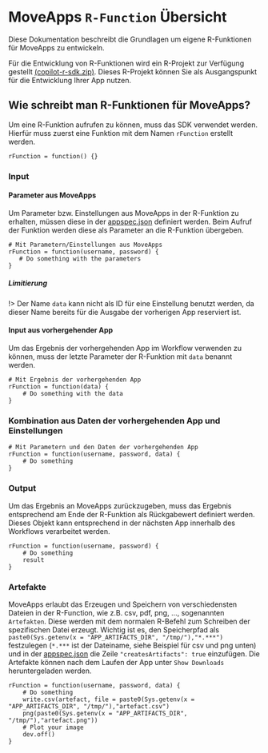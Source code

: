 # MoveApps `R-Function` Übersicht
Diese Dokumentation beschreibt die Grundlagen um eigene R-Funktionen für MoveApps zu entwickeln.

Für die Entwicklung von R-Funktionen wird ein R-Projekt zur Verfügung
gestellt [(copilot-r-sdk.zip)](https://moveapps.org/documentation/copilot-r-sdk.zip ':ignore'). Dieses R-Projekt können
Sie als Ausgangspunkt für die Entwicklung Ihrer App nutzen.

## Wie schreibt man R-Funktionen für MoveApps?
Um eine R-Funktion aufrufen zu können, muss das SDK verwendet werden. 
Hierfür muss zuerst eine Funktion mit dem Namen `rFunction` erstellt werden.
```
rFunction = function() {}
```

### Input

#### Parameter aus MoveApps
Um Parameter bzw. Einstellungen aus MoveApps in der R-Funktion zu erhalten, müssen diese in der [appspec.json](de/appspec.md) definiert werden. Beim Aufruf der Funktion werden diese als Parameter an die R-Funktion übergeben.
```
# Mit Parametern/Einstellungen aus MoveApps 
rFunction = function(username, password) {
   # Do something with the parameters
}
```

##### Limitierung
!> Der Name `data` kann nicht als ID für eine Einstellung benutzt werden, da dieser Name bereits für die Ausgabe der vorherigen App reserviert ist.


#### Input aus vorhergehender App
Um das Ergebnis der vorhergehenden App im Workflow verwenden zu können, muss der letzte Parameter der R-Funktion mit `data` benannt werden.
```
# Mit Ergebnis der vorhergehenden App
rFunction = function(data) {
    # Do something with the data
}
```

### Kombination aus Daten der vorhergehenden App und Einstellungen
```
# Mit Parametern und den Daten der vorhergehenden App
rFunction = function(username, password, data) {
    # Do something
}
```

### Output
Um das Ergebnis an MoveApps zurückzugeben, muss das Ergebnis entsprechend am Ende der R-Funktion als Rückgabewert definiert werden.
Dieses Objekt kann entsprechend in der nächsten App innerhalb des Workflows verarbeitet werden. 
```
rFunction = function(username, password) {
    # Do something
    result
}
```

### Artefakte
MoveApps erlaubt das Erzeugen und Speichern von verschiedensten Dateien in der R-Function, wie z.B. csv, pdf, png, ..., sogenannten `Artefakten`. Diese werden mit dem normalen R-Befehl zum Schreiben der spezifischen Datei erzeugt. Wichtig ist es, den Speicherpfad als `paste0(Sys.getenv(x = "APP_ARTIFACTS_DIR", "/tmp/"),"*.***")` festzulegen (`*.***` ist der Dateiname, siehe Beispiel für csv und png unten) und in der [appspec.json](de/appspec.md) die Zeile `"createsArtifacts": true` einzufügen.  Die Artefakte können nach dem Laufen der App unter `Show Downloads` heruntergeladen werden.
```
rFunction = function(username, password, data) {
    # Do something
    write.csv(artefact, file = paste0(Sys.getenv(x = "APP_ARTIFACTS_DIR", "/tmp/"),"artefact.csv")
	png(paste0(Sys.getenv(x = "APP_ARTIFACTS_DIR", "/tmp/"),"artefact.png"))
	# Plot your image
	dev.off()
}
```


